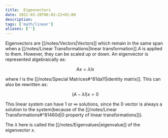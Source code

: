 ```yaml
---
title:  Eigenvectors
date: 2022-03-20T06:03:22+01:00
description: 
tags: ['math/linear']
aliases: ['']
---
```

Eigenvectors are [[/notes/Vectors|Vectors]] which remain in the same span when a [[/notes/Linear Transformations|linear transformation]] $A$ is applied to them. However, they can be scaled up or down. An eigenvector is represented algebraically as:

$$
Ax = \lambda I x
$$

where $I$ is the [[/notes/Special Matrices#^81da11|identity matrix]]. This can also be rewritten as:

$$
(A - \lambda I)x = 0
$$

This linear system can have $1$ or $\infty$ solutions, since the $0$ vector is always a solution to the system(because of the [[/notes/Linear Transformations#^81460d|0 property of linear transformations]]).

The $\lambda$ here is called the [[/notes/Eigenvalues|eigenvalue]] of the eigenvector $x$.

